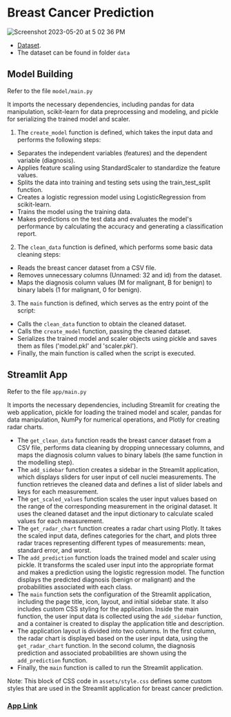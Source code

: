 # Breast Cancer Prediction

![Screenshot 2023-05-20 at 5 02 36 PM](https://github.com/AkhilRD/Cancer-Prediction-Streamlit/assets/105431583/d88a2de0-d873-4c44-b561-4bfa8227c1d1)

- [Dataset](https://www.kaggle.com/datasets/uciml/breast-cancer-wisconsin-data). 
- The dataset can be found in folder `data`


## Model Building 

Refer to the file `model/main.py`

It imports the necessary dependencies, including pandas for data manipulation, scikit-learn for data preprocessing and modeling, and pickle for serializing the trained model and scaler.
1. The `create_model` function is defined, which takes the input data and performs the following steps:
- Separates the independent variables (features) and the dependent variable (diagnosis).
- Applies feature scaling using StandardScaler to standardize the feature values.
- Splits the data into training and testing sets using the train_test_split function.
- Creates a logistic regression model using LogisticRegression from scikit-learn.
- Trains the model using the training data.
- Makes predictions on the test data and evaluates the model's performance by calculating the accuracy and generating a classification report.
2. The `clean_data` function is defined, which performs some basic data cleaning steps:
- Reads the breast cancer dataset from a CSV file.
- Removes unnecessary columns (Unnamed: 32 and id) from the dataset.
- Maps the diagnosis column values (M for malignant, B for benign) to binary labels (1 for malignant, 0 for benign).
3. The `main` function is defined, which serves as the entry point of the script:
- Calls the `clean_data` function to obtain the cleaned dataset.
- Calls the `create_model` function, passing the cleaned dataset.
- Serializes the trained model and scaler objects using pickle and saves them as files ('model.pkl' and 'scaler.pkl').
- Finally, the main function is called when the script is executed.

## Streamlit App 

Refer to the file `app/main.py`

It imports the necessary dependencies, including Streamlit for creating the web application, pickle for loading the trained model and scaler, pandas for data manipulation, NumPy for numerical operations, and Plotly for creating radar charts.

- The `get_clean_data` function reads the breast cancer dataset from a CSV file, performs data cleaning by dropping unnecessary columns, and maps the diagnosis column values to binary labels (the same function in the modelling step).
- The `add_sidebar` function creates a sidebar in the Streamlit application, which displays sliders for user input of cell nuclei measurements. The function retrieves the cleaned data and defines a list of slider labels and keys for each measurement.
- The `get_scaled_values` function scales the user input values based on the range of the corresponding measurement in the original dataset. It uses the cleaned dataset and the input dictionary to calculate scaled values for each measurement.
- The `get_radar_chart` function creates a radar chart using Plotly. It takes the scaled input data, defines categories for the chart, and plots three radar traces representing different types of measurements: mean, standard error, and worst.
- The `add_prediction` function loads the trained model and scaler using pickle. It transforms the scaled user input into the appropriate format and makes a prediction using the logistic regression model. The function displays the predicted diagnosis (benign or malignant) and the probabilities associated with each class.
- The `main` function sets the configuration of the Streamlit application, including the page title, icon, layout, and initial sidebar state. It also includes custom CSS styling for the application. Inside the main function, the user input data is collected using the `add_sidebar` function, and a container is created to display the application title and description.
- The application layout is divided into two columns. In the first column, the radar chart is displayed based on the user input data, using the `get_radar_chart` function. In the second column, the diagnosis prediction and associated probabilities are shown using the `add_prediction` function.
- Finally, the `main` function is called to run the Streamlit application.

Note: This block of CSS code in `assets/style.css` defines some custom styles that are used in the Streamlit application for breast cancer prediction.

### [App Link](https://akhilrd-cancer-prediction-streamlit-appmain-qi312g.streamlit.app/)









